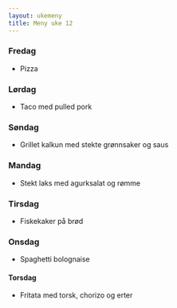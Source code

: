 ```yaml
---
layout: ukemeny
title: Meny uke 12
---
```


### Fredag

- Pizza

### Lørdag

- Taco med pulled pork

### Søndag

- Grillet kalkun med stekte grønnsaker og saus

### Mandag

- Stekt laks med agurksalat og rømme

### Tirsdag

- Fiskekaker på brød

### Onsdag

- Spaghetti bolognaise

#### Torsdag

- Fritata med torsk, chorizo og erter

